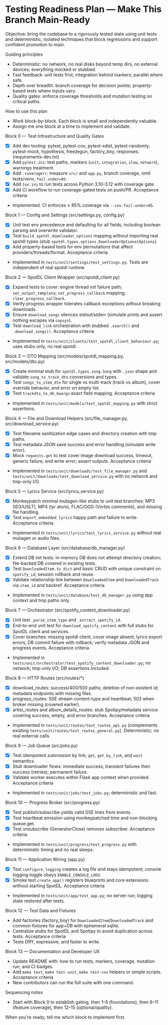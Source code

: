 # Testing Readiness Plan — Make This Branch Main-Ready

Objective: bring the codebase to a rigorously tested state using unit tests and deterministic, isolated techniques that block regressions and support confident promotion to main.

Guiding principles
- Deterministic: no network, no real disks beyond temp dirs, no external devices; everything mocked or stubbed.
- Fast feedback: unit tests first; integration behind markers; parallel where safe.
- Depth over breadth: branch coverage for decision points; property-based tests where inputs vary.
- Quality gates: enforce coverage thresholds and mutation testing on critical paths.

How to use this plan
- Work block-by-block. Each block is small and independently valuable.
- Assign me one block at a time to implement and validate.

Block 0 — Test Infrastructure and Quality Gates
- [x] Add dev tooling: pytest, pytest-cov, pytest-xdist, pytest-randomly, pytest-mock, hypothesis, freezegun, factory_boy, responses. (requirements-dev.txt)
- [x] Add `pytest.ini`: test paths, markers (`unit`, `integration`, `slow`, `network`), warnings treatment.
- [x] Add `.coveragerc`: measure `src/` and `app.py`, branch coverage, omit tests/venv, `fail_under=85`.
- [x] Add `tox.ini` to run tests across Python 3.10–3.12 with coverage gate.
- [x] Add CI workflow to run coverage-gated tests on push/PR.
Acceptance criteria
- Implemented. CI enforces ≥ 85% coverage via `--cov-fail-under=85`.

Block 1 — Config and Settings (src/settings.py, config.py)
- [x] Unit test env precedence and defaulting for all fields, including boolean parsing and overwrite validator.
- [x] Test `build_spotdl_downloader_options` mapping without importing real spotdl types (stub `spotdl.types.options.DownloaderOptionalOptions`).
- [x] Add property-based tests for env permutations that affect providers/threads/format.
Acceptance criteria
- Implemented in `tests/unit/settings/test_settings.py`. Tests are independent of real spotdl runtime.

Block 2 — SpotDL Client Wrapper (src/spotdl_client.py)
- [x] Expand tests to cover: engine thread init failure path; `set_output_template`; `set_progress_callback` mapping; `clear_progress_callback`.
- [x] Verify progress wrapper tolerates callback exceptions without breaking downloads.
- [x] Ensure `download_songs` silences stdout/stderr (simulate prints and assert nothing escapes via `capsys`).
- [x] Test `download_link` orchestration with stubbed `.search()` and `.download_songs()`.
Acceptance criteria
- Implemented in `tests/unit/clients/test_spotdl_client_behaviour.py`; uses stubs only, no real spotdl.

Block 3 — DTO Mapping (src/models/spotdl_mapping.py, src/models/dto.py)
- [x] Create minimal stub for `spotdl.types.song.Song` with `.json` shape and validate `song_to_track_dto` conversions and types.
- [x] Test `songs_to_item_dto` for single vs multi-track (track vs album), cover override behavior, and error on empty list.
- [x] Test `trackdto_to_db_kwargs` exact field mapping.
Acceptance criteria
- Implemented in `tests/unit/models/test_spotdl_mapping.py` with strict assertions.

Block 4 — File and Download Helpers (src/file_manager.py, src/download_service.py)
- [x] Test filename sanitization edge cases and directory creation with tmp paths.
- [x] Test metadata JSON save success and error handling (simulate write error).
- [x] Mock `requests.get` to test cover image download success, timeout, generic failure, and write error; assert outputs.
Acceptance criteria
- Implemented in `tests/unit/downloads/test_file_manager.py` and `tests/unit/downloads/test_download_service.py` with no network and tmp-only I/O.

Block 5 — Lyrics Service (src/lyrics_service.py)
- [x] Monkeypatch minimal mutagen-like stubs to unit test branches: MP3 (ID3/USLT), MP4 (lyr atom), FLAC/OGG (Vorbis comments), and missing file handling.
- [x] Test `export_embedded_lyrics` happy path and failure to write.
Acceptance criteria
- Implemented in `tests/unit/lyrics/test_lyrics_service.py` without real mutagen or audio files.

Block 6 — Database Layer (src/database/db_manager.py)
- [x] Extend DB init tests: in-memory DB does not attempt directory creation; file-backed DB covered in existing tests.
- [x] Test `DownloadedItem.to_dict` and basic CRUD with unique constraint on `spotify_id`; session rollback and reuse.
- [x] Validate relationship link between `DownloadedItem` and `DownloadedTrack` via `item_id` and backref.
Acceptance criteria
- Implemented in `tests/unit/database/test_db_manager.py` using app context and tmp paths only.

Block 7 — Orchestrator (src/spotify_content_downloader.py)
- [x] Unit test `_parse_item_type` and `_extract_spotify_id`.
- [x] End-to-end unit test for `download_spotify_content` with full stubs for SpotDL client and services.
- [x] Cover branches: missing spotdl client, cover image absent, lyrics export errors, DB commit failure with rollback; verify metadata JSON and progress events.
Acceptance criteria
- Implemented in `tests/unit/orchestrator/test_spotify_content_downloader.py`; no network; tmp-only I/O; DB assertions included.

Block 8 — HTTP Routes (src/routes/*)
- [x] download_routes: success/400/500 paths; deletion of non-existent id; metadata endpoints with missing files.
- [x] progress_routes: SSE stream content-type and heartbeat; 503 when broker missing (covered earlier).
- [x] artist_routes and album_details_routes: stub Spotipy/metadata service covering success, empty, and error branches.
Acceptance criteria
- Implemented in `tests/unit/routes/test_routes_api.py` (complements existing `tests/unit/routes/test_routes_general.py`). Deterministic; no real external calls.

Block 9 — Job Queue (src/jobs.py)
- [x] Test idempotent submission by link; `get`, `get_by_link`, and `wait` semantics.
- [x] Stub downloader flows: immediate success; transient failures then success (retries); permanent failure.
- [x] Validate worker executes within Flask app context when provided.
Acceptance criteria
- Implemented in `tests/unit/jobs/test_jobs.py`; deterministic and fast.

Block 10 — Progress Broker (src/progress.py)
- [x] Test publish/subscribe yields valid SSE lines from events.
- [x] Test heartbeat emission using monkeypatched time and non-blocking queue.get.
- [x] Test unsubscribe (GeneratorClose) removes subscriber.
Acceptance criteria
- Implemented in `tests/unit/progress/test_progress.py` with deterministic timing and no real sleeps.

Block 11 — Application Wiring (app.py)
- [x] Test `configure_logging` creates a log file and stays idempotent; console logging toggle obeys `ENABLE_CONSOLE_LOGS`.
- [x] Smoke test `create_app()` registers blueprints and core extensions without starting SpotDL.
Acceptance criteria
- Implemented in `tests/unit/app/test_app.py`; no server run; logging state restored after tests.

Block 12 — Test Data and Fixtures
- Add factories (factory_boy) for `DownloadedItem`/`DownloadedTrack` and common fixtures for app+DB with ephemeral sqlite.
- Centralize stubs for SpotDL and Spotipy to avoid duplication across tests.
Acceptance criteria
- Tests DRY, expressive, and faster to write.

Block 13 — Documentation and Developer UX
- Update README with: how to run tests, markers, coverage, mutation run, and CI badges.
- Add `make test`, `make test-unit`, `make test-cov` helpers or simple scripts.
Acceptance criteria
- New contributors can run the full suite with one command.

Sequencing notes
- Start with Block 0 to establish gating, then 1–5 (foundations), then 6–11 (feature coverage), then 12–15 (optional/quality).

When you’re ready, tell me which block to implement first.
